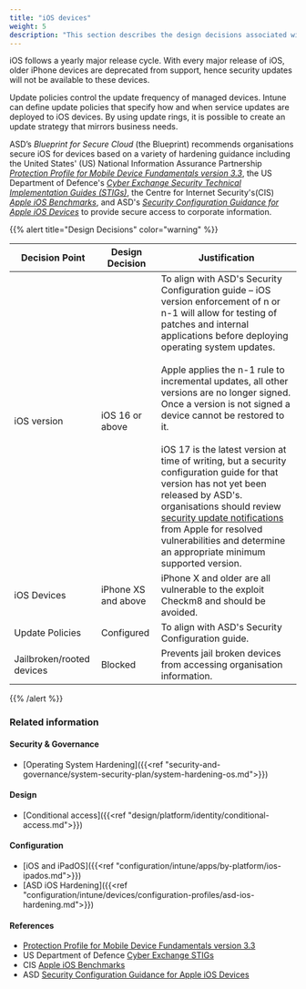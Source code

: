 ```yaml
---
title: "iOS devices"
weight: 5
description: "This section describes the design decisions associated with iOS endpoints configured according to guidance in ASD's Blueprint for Secure Cloud."
---
```


iOS follows a yearly major release cycle. With every major release of iOS, older iPhone devices are deprecated from support, hence security updates will not be available to these devices. 

Update policies control the update frequency of managed devices. Intune can define update policies that specify how and when service updates are deployed to iOS devices. By using update rings, it is possible to create an update strategy that mirrors business needs.

ASD’s *Blueprint for Secure Cloud* (the Blueprint) recommends organisations secure iOS for devices based on a variety of hardening guidance including the United States' (US) National Information Assurance Partnership [*Protection Profile for Mobile Device Fundamentals version 3.3*](https://www.niap-ccevs.org/Profile/Info.cfm?PPID=468&id=468), the US Department of Defence's [*Cyber Exchange Security Technical Implementation Guides (STIGs)*](https://public.cyber.mil/stigs/downloads/), the Centre for Internet Security's(CIS) [*Apple iOS Benchmarks*](https://www.cisecurity.org/benchmark/apple_ios), and ASD's [*Security Configuration Guidance for Apple iOS Devices*](https://www.cyber.gov.au/acsc/view-all-content/publications/security-configuration-guide-apple-ios-14-devices) to provide secure access to corporate information.

{{% alert title="Design Decisions" color="warning" %}}

| Decision Point            | Design Decision     | Justification                                                                                                                                                                                                                                                                                                                                                                                                                                                                                                                                                                                                                                                                                                            |
|---------------------------|---------------------|--------------------------------------------------------------------------------------------------------------------------------------------------------------------------------------------------------------------------------------------------------------------------------------------------------------------------------------------------------------------------------------------------------------------------------------------------------------------------------------------------------------------------------------------------------------------------------------------------------------------------------------------------------------------------------------------------------------------------|
| iOS version               | iOS 16 or above     | To align with ASD's Security Configuration guide – iOS version enforcement of n or n-1 will allow for testing of patches and internal applications before deploying operating system updates.<br><br>Apple applies the n-1 rule to incremental updates, all other versions are no longer signed. Once a version is not signed a device cannot be restored to it. <br><br>iOS 17 is the latest version at time of writing, but a security configuration guide for that version has not yet been released by ASD's. organisations should review [security update notifications](https://support.apple.com/HT201222) from Apple for resolved vulnerabilities and determine an appropriate minimum supported version. |
| iOS Devices               | iPhone XS and above | iPhone X and older are all vulnerable to the exploit Checkm8 and should be avoided.                                                                                                                                                                                                                                                                                                                                                                                                                                                                                                                                                                                                                                      |
| Update Policies           | Configured          | To align with ASD's Security Configuration guide.                                                                                                                                                                                                                                                                                                                                                                                                                                                                                                                                                                                                                                                                     |
| Jailbroken/rooted devices | Blocked             | Prevents jail broken devices from accessing organisation information.                                                                                                                                                                                                                                                                                                                                                                                                                                                                                                                                                                                                                                                    |

{{% /alert %}}

### Related information

#### Security & Governance

* [Operating System Hardening]({{<ref "security-and-governance/system-security-plan/system-hardening-os.md">}})

#### Design

* [Conditional access]({{<ref "design/platform/identity/conditional-access.md">}})

#### Configuration

* [iOS and iPadOS]({{<ref "configuration/intune/apps/by-platform/ios-ipados.md">}})
* [ASD iOS Hardening]({{<ref "configuration/intune/devices/configuration-profiles/asd-ios-hardening.md">}})

#### References

* [Protection Profile for Mobile Device Fundamentals version 3.3](https://www.niap-ccevs.org/Profile/Info.cfm?PPID=468&id=468)
* US Department of Defence [Cyber Exchange STIGs](https://public.cyber.mil/stigs/downloads/)
* CIS [Apple iOS Benchmarks](https://www.cisecurity.org/benchmark/apple_ios)
* ASD [Security Configuration Guidance for Apple iOS Devices](https://www.cyber.gov.au/acsc/view-all-content/publications/security-configuration-guide-apple-ios-14-devices)
